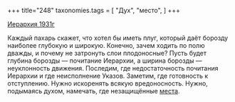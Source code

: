 +++
title="248"
taxonomies.tags = [
 "Дух",
 "место",
]
+++

[Иерархия 1931г](/agni/1931)

Каждый пахарь скажет, что хотел бы иметь плуг, который даёт борозду наиболее глубокую и широкую. Конечно, зачем ходить по полю дважды, и почему не затронуть слои плодоносные? Пусть будет глубина борозды — почитание Иерархии, а ширина борозды — неуклонность движения. Последим, где недостаточность почитания Иерархии и где неисполнение Указов. Заметим, где готовность к отступлению. Нужно искоренять всякую вредоносность. Нужно, подымаясь духом, намечать, где незащищённые [места](/tags/место).   

